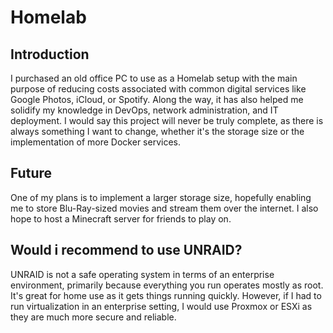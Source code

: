 # Homelab
## Introduction
I purchased an old office PC to use as a Homelab setup with the main purpose of reducing costs associated with common digital services like Google Photos, iCloud, or Spotify. Along the way, it has also helped me solidify my knowledge in DevOps, network administration, and IT deployment.
I would say this project will never be truly complete, as there is always something I want to change, whether it's the storage size or the implementation of more Docker services.  
## Future
One of my plans is to implement a larger storage size, hopefully enabling me to store Blu-Ray-sized movies and stream them over the internet. I also hope to host a Minecraft server for friends to play on.  
## Would i recommend to use UNRAID?
UNRAID is not a safe operating system in terms of an enterprise environment, primarily because everything you run operates mostly as root. It's great for home use as it gets things running quickly. However, if I had to run virtualization in an enterprise setting, I would use Proxmox or ESXi as they are much more secure and reliable.
